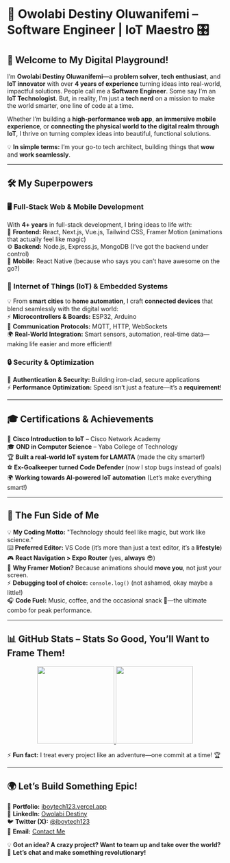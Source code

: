  # 🚀 Owolabi Destiny Oluwanifemi – Software Engineer | IoT Maestro 🎛️  

## 👋 Welcome to My Digital Playground!  

I’m **Owolabi Destiny Oluwanifemi**—a **problem solver**, **tech enthusiast**, and **IoT innovator** with over **4 years of experience** turning ideas into real-world, impactful solutions. People call me a **Software Engineer**. Some say I’m an **IoT Technologist**. But, in reality, I’m just a **tech nerd** on a mission to make the world smarter, one line of code at a time.  

Whether I’m building a **high-performance web app**, **an immersive mobile experience**, or **connecting the physical world to the digital realm through IoT**, I thrive on turning complex ideas into beautiful, functional solutions.  

💡 **In simple terms:** I’m your go-to tech architect, building things that **wow** and **work seamlessly**.

---

## 🛠️ **My Superpowers**  

### **🖥️ Full-Stack Web & Mobile Development**  
With **4+ years** in full-stack development, I bring ideas to life with:  
🚀 **Frontend:** React, Next.js, Vue.js, Tailwind CSS, Framer Motion (animations that actually feel like magic)  
⚙️ **Backend:** Node.js, Express.js, MongoDB (I’ve got the backend under control)  
📱 **Mobile:** React Native (because who says you can’t have awesome on the go?)

### **🔌 Internet of Things (IoT) & Embedded Systems**  
💡 From **smart cities** to **home automation**, I craft **connected devices** that blend seamlessly with the digital world:  
⚡ **Microcontrollers & Boards:** ESP32, Arduino  
📡 **Communication Protocols:** MQTT, HTTP, WebSockets  
🌍 **Real-World Integration:** Smart sensors, automation, real-time data—making life easier and more efficient!

### **🔒 Security & Optimization**  
🔐 **Authentication & Security:** Building iron-clad, secure applications  
⚡ **Performance Optimization:** Speed isn’t just a feature—it’s a **requirement**!  

---

## 🎓 **Certifications & Achievements**  

📜 **Cisco Introduction to IoT** – Cisco Network Academy  
🎓 **OND in Computer Science** – Yaba College of Technology  
🏆 **Built a real-world IoT system for LAMATA** (made the city smarter!)  
⚽ **Ex-Goalkeeper turned Code Defender** (now I stop bugs instead of goals)  
🌍 **Working towards AI-powered IoT automation** (Let’s make everything smart!)

---

## 🤯 **The Fun Side of Me**  

💡 **My Coding Motto:** "Technology should feel like magic, but work like science."  
⌨️ **Preferred Editor:** VS Code (it’s more than just a text editor, it’s a **lifestyle**)  
🎮 **React Navigation > Expo Router** (yes, **always** 😎)  
🎨 **Why Framer Motion?** Because animations should **move you**, not just your screen.  
⚡ **Debugging tool of choice:** `console.log()` (not ashamed, okay maybe a little!)  
🎧 **Code Fuel:** Music, coffee, and the occasional snack 🥨—the ultimate combo for peak performance.  

---

## 📊 **GitHub Stats – Stats So Good, You’ll Want to Frame Them!**
<p align="center">
<a href="https://github.com/owolabijunior12">
  <img height="180em" src="https://github-readme-stats-eight-theta.vercel.app/api?username=owolabijunior12&show_icons=true&theme=merko&include_all_commits=true&count_private=true"/>
  <img height="180em" src="https://github-readme-stats-eight-theta.vercel.app/api/top-langs/?username=owolabijunior12&layout=compact&langs_count=8&theme=merko"/>
</a>
</p>

⚡ **Fun fact:** I treat every project like an adventure—one commit at a time! 🏆  

---

## 🌍 **Let’s Build Something Epic!**  

🚀 **Portfolio:** [iboytech123.vercel.app](https://iboytech123.vercel.app/)  
📍 **LinkedIn:** [Owolabi Destiny](https://www.linkedin.com/in/owolabi-destiny-oluwanifemi-231222265)  
🐦 **Twitter (X):** [@iboytech123](https://twitter.com/iboytech123)  
📧 **Email:** [Contact Me](mailto:owolabijunior12@gmail.com)  

💡 **Got an idea? A crazy project? Want to team up and take over the world?**  
🔗 **Let’s chat and make something revolutionary!**

